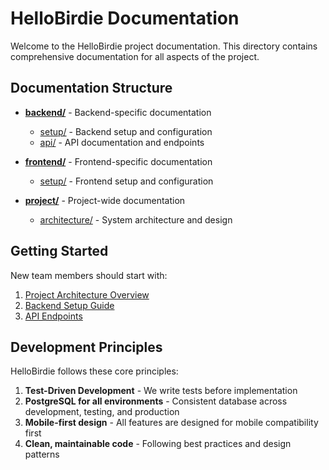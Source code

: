 # HelloBirdie Documentation

Welcome to the HelloBirdie project documentation. This directory contains comprehensive documentation for all aspects of the project.

## Documentation Structure

- **[backend/](./backend/)** - Backend-specific documentation

  - [setup/](./backend/setup/) - Backend setup and configuration
  - [api/](./backend/api/) - API documentation and endpoints

- **[frontend/](./frontend/)** - Frontend-specific documentation

  - [setup/](./frontend/setup/) - Frontend setup and configuration

- **[project/](./project/)** - Project-wide documentation
  - [architecture/](./project/architecture/) - System architecture and design

## Getting Started

New team members should start with:

1. [Project Architecture Overview](./project/architecture/system-overview.md)
2. [Backend Setup Guide](./backend/setup/hybrid-backend-setup-guide.md)
3. [API Endpoints](./backend/api/endpoints.md)

## Development Principles

HelloBirdie follows these core principles:

1. **Test-Driven Development** - We write tests before implementation
2. **PostgreSQL for all environments** - Consistent database across development, testing, and production
3. **Mobile-first design** - All features are designed for mobile compatibility first
4. **Clean, maintainable code** - Following best practices and design patterns
